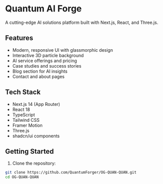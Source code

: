 # Quantum AI Forge

A cutting-edge AI solutions platform built with Next.js, React, and Three.js.

## Features

- Modern, responsive UI with glassmorphic design
- Interactive 3D particle background
- AI service offerings and pricing
- Case studies and success stories
- Blog section for AI insights
- Contact and about pages

## Tech Stack

- Next.js 14 (App Router)
- React 18
- TypeScript
- Tailwind CSS
- Framer Motion
- Three.js
- shadcn/ui components

## Getting Started

1. Clone the repository:
```bash
git clone https://github.com/QuantumForger/OG-QUAN-QUAN.git
cd OG-QUAN-QUAN

